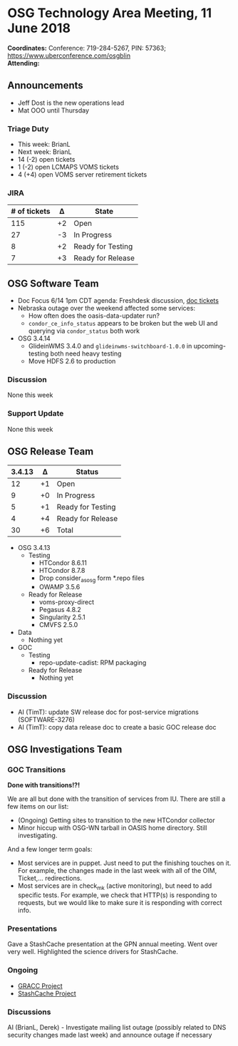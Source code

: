 # OSG Technology Area Meeting, 11 June 2018

**Coordinates:** Conference: 719-284-5267, PIN: 57363; <https://www.uberconference.com/osgblin>  
**Attending:**  


## Announcements

-   Jeff Dost is the new operations lead
-   Mat OOO until Thursday


### Triage Duty

-   This week: BrianL
-   Next week: BrianL
-   14 (-2) open tickets
-   1 (-2) open LCMAPS VOMS tickets
-   4 (+4) open VOMS server retirement tickets


### JIRA

| # of tickets | &Delta; | State             |
|------------ |------- |----------------- |
| 115          | +2      | Open              |
| 27           | -3      | In Progress       |
| 8            | +2      | Ready for Testing |
| 7            | +3      | Ready for Release |


## OSG Software Team

-   Doc Focus 6/14 1pm CDT agenda: Freshdesk discussion, [doc tickets](https://opensciencegrid.atlassian.net/secure/RapidBoard.jspa?rapidView=7)
-   Nebraska outage over the weekend affected some services:  
    -   How often does the oasis-data-updater run?
    -   `condor_ce_info_status` appears to be broken but the web UI and querying via `condor_status` both work
-   OSG 3.4.14  
    -   GlideinWMS 3.4.0 and `glideinwms-switchboard-1.0.0` in upcoming-testing both need heavy testing
    -   Move HDFS 2.6 to production


### Discussion

None this week  


### Support Update

None this week  


## OSG Release Team

| 3.4.13 | &Delta; | Status            |
|------ |------- |----------------- |
| 12     | +1      | Open              |
| 9      | +0      | In Progress       |
| 5      | +1      | Ready for Testing |
| 4      | +4      | Ready for Release |
| 30     | +6      | Total             |

-   OSG 3.4.13  
    -   Testing  
        -   HTCondor 8.6.11
        -   HTCondor 8.7.8
        -   Drop consider<sub>as</sub><sub>osg</sub> form \*.repo files
        -   OWAMP 3.5.6
    -   Ready for Release  
        -   voms-proxy-direct
        -   Pegasus 4.8.2
        -   Singularity 2.5.1
        -   CMVFS 2.5.0
-   Data  
    -   Nothing yet
-   GOC  
    -   Testing  
        -   repo-update-cadist: RPM packaging
    -   Ready for Release  
        -   Nothing yet


### Discussion

-   AI (TimT): update SW release doc for post-service migrations (SOFTWARE-3276)
-   AI (TimT): copy data release doc to create a basic GOC release doc


## OSG Investigations Team


### GOC Transitions

****Done with transitions!?!****    

We are all but done with the transition of services from IU.  There are still a few items on our list:  

-   (Ongoing) Getting sites to transition to the new HTCondor collector
-   Minor hiccup with OSG-WN tarball in OASIS home directory.  Still investigating.

And a few longer term goals:  

-   Most services are in puppet.  Just need to put the finishing touches on it.  For example, the changes made in the last week with all of the OIM, Ticket,&#x2026; redirections.
-   Most services are in check<sub>mk</sub> (active monitoring), but need to add specific tests.  For example, we check that HTTP(s) is responding to requests, but we would like to make sure it is responding with correct info.


### Presentations

Gave a StashCache presentation at the GPN annual meeting.  Went over very well.  Highlighted the science drivers for StashCache.  


### Ongoing

-   [GRACC Project](https://jira.opensciencegrid.org/projects/GRACC/)
-   [StashCache Project](https://opensciencegrid.github.io/StashCache/)


### Discussions

AI (BrianL, Derek) - Investigate mailing list outage (possibly related to DNS security changes made last week) and announce outage if necessary
